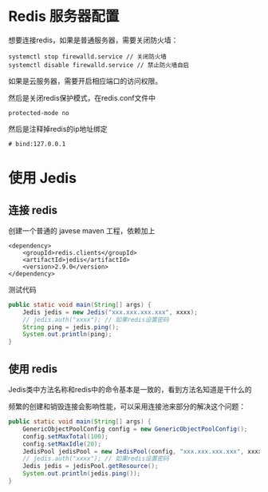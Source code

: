 # Redis 服务器配置
想要连接redis，如果是普通服务器，需要关闭防火墙：
```
systemctl stop firewalld.service // 关闭防火墙
systemctl disable firewalld.service // 禁止防火墙自启
```
如果是云服务器，需要开启相应端口的访问权限。

然后是关闭redis保护模式，在redis.conf文件中
```
protected-mode no
```

然后是注释掉redis的ip地址绑定
```
# bind:127.0.0.1
``` 

# 使用 Jedis
## 连接 redis
创建一个普通的 javese maven 工程，依赖加上
```
<dependency>
    <groupId>redis.clients</groupId>
    <artifactId>jedis</artifactId>
    <version>2.9.0</version>
</dependency>
```

测试代码
```java
public static void main(String[] args) {
    Jedis jedis = new Jedis("xxx.xxx.xxx.xxx", xxxx);
    // jedis.auth("xxxx"); // 如果redis设置密码
    String ping = jedis.ping();
    System.out.println(ping);
}
```

## 使用 redis
Jedis类中方法名称和redis中的命令基本是一致的，看到方法名知道是干什么的

频繁的创建和销毁连接会影响性能，可以采用连接池来部分的解决这个问题：
```java
public static void main(String[] args) {
    GenericObjectPoolConfig config = new GenericObjectPoolConfig();
    config.setMaxTotal(100);
    config.setMaxIdle(20);
    JedisPool jedisPool = new JedisPool(config, "xxx.xxx.xxx.xxx", xxxx);
    // jedis.auth("xxxx"); // 如果redis设置密码
    Jedis jedis = jedisPool.getResource();
    System.out.println(jedis.ping());
}
```